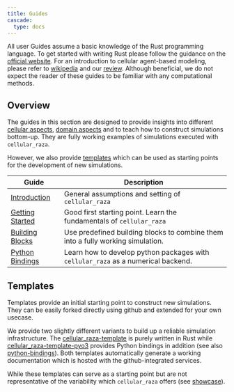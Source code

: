 ```yaml
---
title: Guides
cascade:
  type: docs
---
```


All user Guides assume a basic knowledge of the Rust programming language.
To get started with writing Rust please follow the guidance on the [official website](https://www.rust-lang.org).
For an introduction to cellular agent-based modeling, please refer to [wikipedia](https://en.wikipedia.org/wiki/Cell-based_models) and our [review](https://doi.org/10.3389/fphy.2022.968409).
Although beneficial, we do not expect the reader of these guides to be familiar with any computational methods.

## Overview

The guides in this section are designed to provide insights into different
[cellular aspects](/internals/concepts/cell), [domain aspects](/internals/concepts/domain) and to
teach how to construct simulations bottom-up.
They are fully working examples of simulations executed with `cellular_raza`.

However, we also provide [templates](/guides/templates) which can be used as starting points for the
development of new simulations.

| Guide | Description |
| --- | --- |
| [Introduction](introduction) | General assumptions and setting of `cellular_raza` |
| [Getting Started](getting-started) | Good first starting point. Learn the fundamentals of `cellular_raza` |
| [Building Blocks](building-blocks) | Use predefined building blocks to combine them into a fully working simulation. |
| [Python Bindings](python-bindings) | Learn how to develop python packages with `cellular_raza` as a numerical backend. |

## Templates

Templates provide an initial starting point to construct new simulations.
They can be easily forked directly using github and extended for your own usecase.

We provide two slightly different variants to build up a reliable simulation infrastructure.
The [cellular_raza-template](https://github.com/jonaspleyer/cellular_raza-template) is purely
written in Rust while
[cellular_raza-template-pyo3](https://github.com/jonaspleyer/cellular_raza-template-pyo3) provides
Python bindings in addition (see also [python-bindings](python-bindings)).
Both templates automatically generate a working documentation which is hosted with the
github-integrated services.

While these templates can serve as a starting point but are not representative of the variability
which `cellular_raza` offers (see [showcase](/showcase)).
